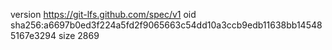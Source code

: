 version https://git-lfs.github.com/spec/v1
oid sha256:a6697b0ed3f224a5fd2f9065663c54dd10a3ccb9edb11638bb145485167e3294
size 2869
